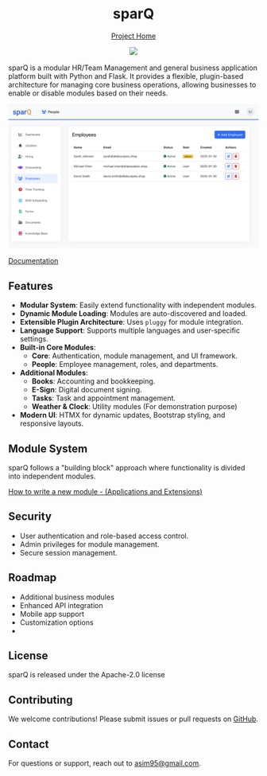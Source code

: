 <h1 align="center">
sparQ
</h1>

 <p align="center"><a href="https://sparqone.github.io">Project Home</a></p>

<p align="center">
<a href="https://opensource.org/licenses/Apache-2.0">
    <img src="https://img.shields.io/badge/License-Apache_2.0-blue.svg">
</a>  
</p>

sparQ is a modular HR/Team Management and general business application platform built with Python and Flask. It provides a flexible, plugin-based 
architecture for managing core business operations, allowing businesses to enable or disable modules based on their needs.  



  
![sparQ Dashboard](modules/core/views/assets/images/screen1.png)  

[Documentation](https://sparqone.github.io)

## Features

- **Modular System**: Easily extend functionality with independent modules.
- **Dynamic Module Loading**: Modules are auto-discovered and loaded.
- **Extensible Plugin Architecture**: Uses `pluggy` for module integration.
- **Language Support**: Supports multiple languages and user-specific settings.
- **Built-in Core Modules**:
  - **Core**: Authentication, module management, and UI framework.
  - **People**: Employee management, roles, and departments.
- **Additional Modules**:
  - **Books**: Accounting and bookkeeping.
  - **E-Sign**: Digital document signing.
  - **Tasks**: Task and appointment management.
  - **Weather & Clock**: Utility modules (For demonstration purpose)
- **Modern UI**: HTMX for dynamic updates, Bootstrap styling, and responsive layouts.


## Module System

sparQ follows a "building block" approach where functionality is divided into independent modules.

[How to write a new module - (Applications and Extensions)](https://github.com/sparqone/sparq/blob/master/docs/Write%20a%20module%20-%20App.md)


## Security
- User authentication and role-based access control.
- Admin privileges for module management.
- Secure session management.

## Roadmap
- Additional business modules
- Enhanced API integration
- Mobile app support
- Customization options
- 

## License
sparQ is released under the Apache-2.0 license

## Contributing
We welcome contributions! Please submit issues or pull requests on [GitHub](https://github.com/remarqable/sparq).

## Contact
For questions or support, reach out to [asim95@gmail.com](mailto:asim95@gmail.com).

